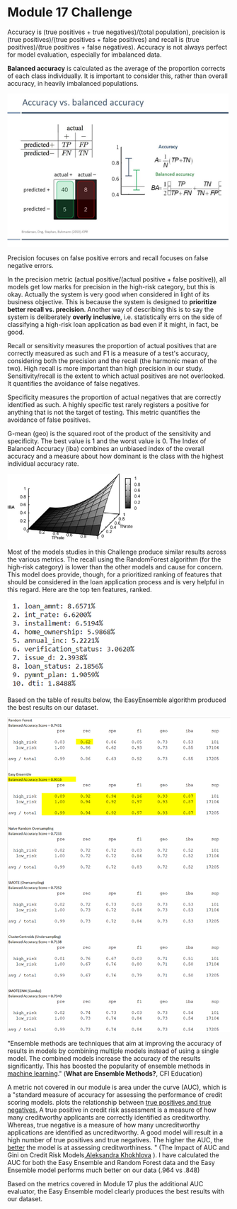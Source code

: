 # Module 17 Challenge

Accuracy is (true positives + true negatives)/(total population), precision is (true positives)/(true positives + false positives) and recall is (true positives)/(true positives + false negatives).  Accuracy is not always perfect for model evaluation, especially for imbalanced data.  

**Balanced accuracy** is calculated as the average of the proportion corrects of each class individually.  It is important to consider this, rather than overall accuracy, in heavily imbalanced populations.

<img src="balanced.jpg" width="500" >

Precision focuses on false positive errors and recall focuses on false negative errors.

In the precision metric (actual positive/(actual positive + false positive)), all models get low marks for precision in the high-risk category, but this is okay.  Actually the system is very good when considered in light of its business objective. This is because the system is designed to **prioritize better recall vs. precision**. Another way of describing this is to say the system is deliberately **overly inclusive**, i.e. statistically errs on the side of classifying a high-risk loan application as bad even if it might, in fact, be good.   

Recall or sensitivity measures the proportion of actual positives that are correctly measured as such and F1 is a measure of a test's accuracy, considering both the precision and the recall (the harmonic mean of the two).  High recall is more important than high precision in our study.  Sensitivity/recall is the extent to which actual positives are not overlooked.  It quantifies the avoidance of false negatives.

Specificity measures the proportion of actual negatives that are correctly identified as such.    A highly specific test rarely registers a positive for anything that is not the target of testing.  This metric quantifies the avoidance of false positives.

G-mean (geo) is the squared root of the product of the sensitivity and specificity.  The best value is 1 and the worst value is 0.  The Index of Balanced Accuracy (iba) combines an unbiased index of the overall accuracy and a measure about how dominant is the class with the highest individual accuracy rate.

<img src="The-IBA-function-a-1.png" width="300" >

Most of the models studies in this Challenge produce similar results across the various metrics.  The recall using the RandomForest algorithm (for the high-risk category) is lower than the other models and cause for concern.  This model does provide, though, for a prioritized ranking of features that should be considered in the loan application process and is very helpful in this regard.  Here are the top ten features, ranked.

<img src="Top10.PNG" width="300" >


Based on the table of results below, the EasyEnsemble algorithm produced the best results on our dataset.

<img src="models.png" width="700" >


"Ensemble methods are techniques that aim at improving the accuracy of results in models by combining multiple models instead of using a single model. The combined models increase the accuracy of the results significantly. This has boosted the popularity of ensemble methods in [machine learning](https://courses.corporatefinanceinstitute.com/courses/machine-learning-python-fundamentals)." (**What are Ensemble Methods?**, CFI Education)  

A metric not covered in our module is area under the curve (AUC), which is a "standard measure of accuracy for assessing the performance of credit scoring models.  plots the relationship between [true positives and true negatives.](http://www.mathworks.com/help/phased/examples/detector-performance-analysis-using-roc-curves.html) A true positive in credit risk assessment is a measure of how many creditworthy applicants are correctly identified as creditworthy. Whereas, true negative is a measure of how many uncreditworthy applications are identified as uncreditworthy. A good model will result in a high number of true positives and true negatives. The higher the AUC, the [better](https://books.google.com.mx/books?hl=en&lr=&id=7UQzDwAAQBAJ&oi=fnd&pg=PR2&dq=gini+coefficient+credit+scoring&ots=5R19peMJQo&sig=4AGOK1RxxaHCgBzGbVDuFeWwghQ#v=onepage&q=gini&f=false) the model is at assessing creditworthiness. " (The Impact of AUC and Gini on Credit Risk Models,[Aleksandra Khokhlova](https://blog.instantor.com/author/aleksandra-khokhlova) ).  I have calculated the AUC for both the Easy Ensemble and Random Forest data and the Easy Ensemble model performs much better on our data (.964 vs .848)

Based on the metrics covered in Module 17 plus the additional AUC evaluator, the Easy Ensemble model clearly produces the best results with our dataset.

